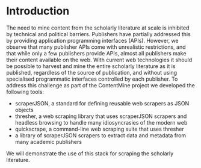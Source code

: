 # Introduction

The need to mine content from the scholarly literature at scale is inhibited by technical and political barriers. Publishers have partially addressed this by providing application programming interfaces (APIs). However, we observe that many publisher APIs come with unrealistic restrictions, and that while only a few publishers provide APIs, almost all publishers make their content available on the web. With current web technologies it should be possible to harvest and mine the entire scholarly literature as it is published, regardless of the source of publication, and without using specialised programmatic interfaces controlled by each publisher. To address this challenge as part of the ContentMine project we developed the following tools:

* scraperJSON, a standard for defining reusable web scrapers as JSON objects
* thresher, a web scraping library that uses scraperJSON scrapers and headless browsing to handle many idiosyncrasies of the modern web
* quickscrape, a command-line web scraping suite that uses thresher
* a library of scraperJSON scrapers to extract data and metadata from many academic publishers

We will demonstrate the use of this stack for scraping the scholarly literature.